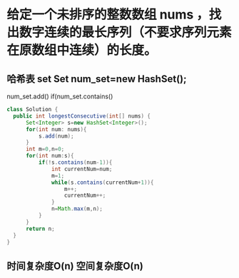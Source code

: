 # 给定一个未排序的整数数组 nums ，找出数字连续的最长序列（不要求序列元素在原数组中连续）的长度。

## 哈希表  set Set<Integer> num_set=new HashSet<Integer>(); 
  num_set.add()  if(num_set.contains()
  
  ```java
  class Solution {
    public int longestConsecutive(int[] nums) {
        Set<Integer> s=new HashSet<Integer>();
        for(int num: nums){
            s.add(num);
        }
        int m=0,n=0;
        for(int num:s){
            if(!s.contains(num-1)){
                int currentNum=num;
                m=1;
                while(s.contains(currentNum+1)){
                    m++;
                    currentNum++;
                }
                n=Math.max(m,n);
            }
        }
        return n;
    }
}
```

## 时间复杂度O(n) 空间复杂度O(n)

